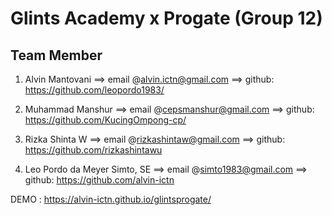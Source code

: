 # Glints Academy x Progate (Group 12)
## Team Member
1. Alvin Mantovani ==> email @alvin.ictn@gmail.com ==> github: https://github.com/leopordo1983/

2. Muhammad Manshur	==> email @cepsmanshur@gmail.com ==> github: https://github.com/KucingOmpong-cp/

3. Rizka Shinta W	==> email @rizkashintaw@gmail.com ==> github: https://github.com/rizkashintawu
4. Leo Pordo da Meyer Simto, SE	==> email @simto1983@gmail.com ==> github: https://github.com/alvin-ictn

DEMO : https://alvin-ictn.github.io/glintsprogate/
